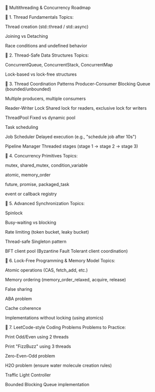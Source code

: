 🧵 Multithreading & Concurrency Roadmap

🔹 1. Thread Fundamentals
Topics:

Thread creation (std::thread / std::async)

Joining vs Detaching

Race conditions and undefined behavior



🔸 2. Thread-Safe Data Structures
Topics:

ConcurrentQueue, ConcurrentStack, ConcurrentMap

Lock-based vs lock-free structures


🔸 3. Thread Coordination Patterns
Producer-Consumer
Blocking Queue (bounded/unbounded)

Multiple producers, multiple consumers

Reader-Writer Lock
Shared lock for readers, exclusive lock for writers

ThreadPool
Fixed vs dynamic pool

Task scheduling

Job Scheduler
Delayed execution (e.g., "schedule job after 10s")

Pipeline Manager
Threaded stages (stage 1 → stage 2 → stage 3)


🔸 4. Concurrency Primitives
Topics:

mutex, shared_mutex, condition_variable

atomic, memory_order

future, promise, packaged_task

event or callback registry


🔸 5. Advanced Synchronization
Topics:

Spinlock

Busy-waiting vs blocking

Rate limiting (token bucket, leaky bucket)

Thread-safe Singleton pattern

BFT client pool (Byzantine Fault Tolerant client coordination)


🔸 6. Lock-Free Programming & Memory Model
Topics:

Atomic operations (CAS, fetch_add, etc.)

Memory ordering (memory_order_relaxed, acquire, release)

False sharing

ABA problem

Cache coherence

Implementations without locking (using atomics)


🔸 7. LeetCode-style Coding Problems
Problems to Practice:

Print Odd/Even using 2 threads

Print "FizzBuzz" using 3 threads

Zero-Even-Odd problem

H2O problem (ensure water molecule creation rules)

Traffic Light Controller

Bounded Blocking Queue implementation


